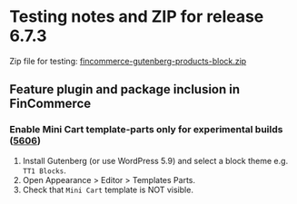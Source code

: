 # Testing notes and ZIP for release 6.7.3

Zip file for testing: [fincommerce-gutenberg-products-block.zip](https://github.com/dieselfox1/fincommerce-gutenberg-products-block/files/7924587/fincommerce-gutenberg-products-block.zip)

## Feature plugin and package inclusion in FinCommerce

### Enable Mini Cart template-parts only for experimental builds ([5606](https://github.com/dieselfox1/fincommerce-gutenberg-products-block/pull/5606))

1. Install Gutenberg (or use WordPress 5.9) and select a block theme e.g. `TT1 Blocks`.
2. Open Appearance > Editor > Templates Parts.
3. Check that `Mini Cart` template is NOT visible.
